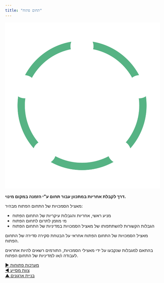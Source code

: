 ```yaml
---
title: "תחום פתוח"
---
```



![right,fit](img/structural-patterns/open-domain.png)

**דרך לקבלת אחריות במתכוון עבור תחום ע"י הזמנה במקום מינוי.**

מאציל הסמכויות של התחום הפתוח מבהיר:

- מניע ראשי, אחריות והגבלות עיקריות של התחום הפתוח
- מי מוזמן לתרום לתחום הפתוח
- הגבלות הקשורות להשתתפותו של מאציל הסמכויות במדיניות של התחום הפתוח

מאציל הסמכויות של התחום הפתוח אחראי על הבטחת סקירה סדירה של התחום הפתוח.

בהתאם למגבלות שנקבעו על ידי מאצילי הסמכויות, התורמים רשאים להיות אחראים לעבודה ו/או למדיניות של התחום הפתוח.

[&#9654; מערכות פתוחות](open-systems.html)<br/>[&#9664; צוות מסייע](helping-team.html)<br/>[&#9650; בניית ארגונים](building-organizations.html)

